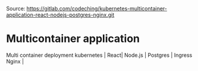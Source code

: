 Source: https://gitlab.com/codeching/kubernetes-multicontainer-application-react-nodejs-postgres-nginx.git

# Multicontainer application

Multi container deployment kubernetes | React| Node.js | Postgres | Ingress Nginx |
